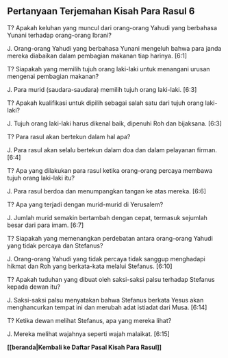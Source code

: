 ## Pertanyaan Terjemahan Kisah Para Rasul 6 ##

T? Apakah keluhan yang muncul dari orang-orang Yahudi yang berbahasa Yunani terhadap orang-orang Ibrani?

J. Orang-orang Yahudi yang berbahasa Yunani mengeluh bahwa para janda mereka diabaikan dalam pembagian makanan tiap harinya. [6:1]

T? Siapakah yang memilih tujuh orang laki-laki untuk menangani urusan mengenai pembagian makanan?

J. Para murid (saudara-saudara) memilih tujuh orang laki-laki. [6:3]

T? Apakah kualifikasi untuk dipilih sebagai salah satu dari tujuh orang laki-laki?

J. Tujuh orang laki-laki harus dikenal baik, dipenuhi Roh dan bijaksana. [6:3]

T? Para rasul akan bertekun dalam hal apa?

J. Para rasul akan selalu bertekun dalam doa dan dalam pelayanan firman. [6:4]

T? Apa yang dilakukan para rasul ketika orang-orang percaya membawa tujuh orang laki-laki itu?

J. Para rasul berdoa dan menumpangkan tangan ke atas mereka. [6:6]

T? Apa yang terjadi dengan murid-murid di Yerusalem?

J. Jumlah murid semakin bertambah dengan cepat, termasuk sejumlah besar dari para imam. [6:7]

T? Siapakah yang memenangkan perdebatan antara orang-orang Yahudi yang tidak percaya dan Stefanus?

J. Orang-orang Yahudi yang tidak percaya tidak sanggup menghadapi hikmat dan Roh yang berkata-kata melalui Stefanus. [6:10]

T? Apakah tuduhan yang dibuat oleh saksi-saksi palsu terhadap Stefanus kepada dewan itu?

J. Saksi-saksi palsu menyatakan bahwa Stefanus berkata Yesus akan menghancurkan tempat ini dan merubah adat istiadat dari Musa. [6:14]

T? Ketika dewan melihat Stefanus, apa yang mereka lihat?

J. Mereka melihat wajahnya seperti wajah malaikat. [6:15]

__[[beranda|Kembali ke Daftar Pasal Kisah Para Rasul]]__

